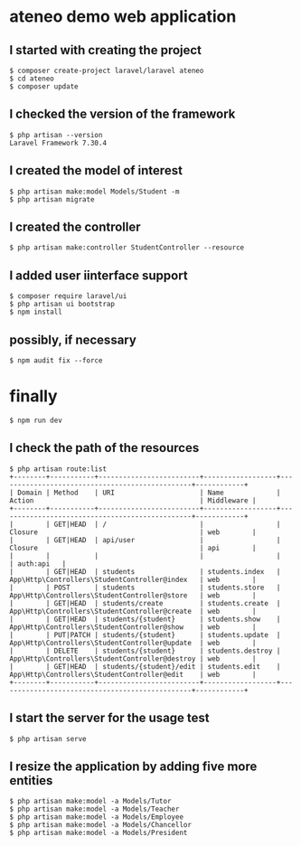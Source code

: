 # ateneo demo web application

## I started with creating the project
```
$ composer create-project laravel/laravel ateneo
$ cd ateneo
$ composer update
```
## I checked the version of the framework
```
$ php artisan --version
Laravel Framework 7.30.4
```
## I created the model of interest
```
$ php artisan make:model Models/Student -m
$ php artisan migrate
```
## I created the controller
```
$ php artisan make:controller StudentController --resource
```
## I added user iinterface support
```
$ composer require laravel/ui
$ php artisan ui bootstrap
$ npm install
```
## possibly, if necessary
```
$ npm audit fix --force
```
# finally
```
$ npm run dev
```
## I check the path of the resources
```
$ php artisan route:list
+--------+-----------+-------------------------+------------------+------------------------------------------------+------------+
| Domain | Method    | URI                     | Name             | Action                                         | Middleware |
+--------+-----------+-------------------------+------------------+------------------------------------------------+------------+
|        | GET|HEAD  | /                       |                  | Closure                                        | web        |
|        | GET|HEAD  | api/user                |                  | Closure                                        | api        |
|        |           |                         |                  |                                                | auth:api   |
|        | GET|HEAD  | students                | students.index   | App\Http\Controllers\StudentController@index   | web        |
|        | POST      | students                | students.store   | App\Http\Controllers\StudentController@store   | web        |
|        | GET|HEAD  | students/create         | students.create  | App\Http\Controllers\StudentController@create  | web        |
|        | GET|HEAD  | students/{student}      | students.show    | App\Http\Controllers\StudentController@show    | web        |
|        | PUT|PATCH | students/{student}      | students.update  | App\Http\Controllers\StudentController@update  | web        |
|        | DELETE    | students/{student}      | students.destroy | App\Http\Controllers\StudentController@destroy | web        |
|        | GET|HEAD  | students/{student}/edit | students.edit    | App\Http\Controllers\StudentController@edit    | web        |
+--------+-----------+-------------------------+------------------+------------------------------------------------+------------+
```
## I start the server for the usage test
```
$ php artisan serve
```
## I resize the application by adding five more entities
```
$ php artisan make:model -a Models/Tutor
$ php artisan make:model -a Models/Teacher
$ php artisan make:model -a Models/Employee
$ php artisan make:model -a Models/Chancellor
$ php artisan make:model -a Models/President
```
